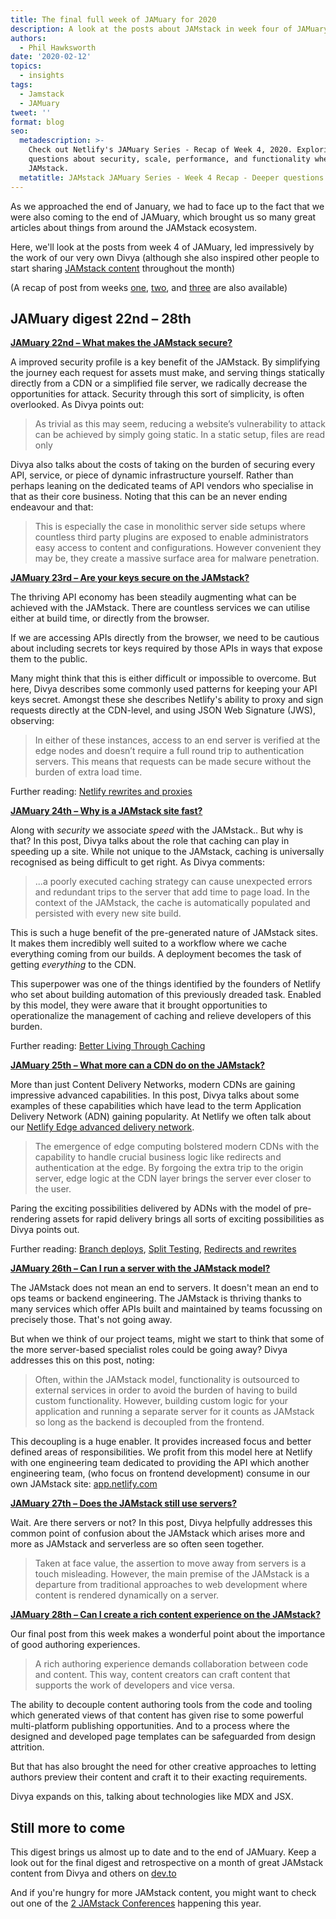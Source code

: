 ```yaml
---
title: The final full week of JAMuary for 2020
description: A look at the posts about JAMstack in week four of JAMuary 2020.
authors:
  - Phil Hawksworth
date: '2020-02-12'
topics:
  - insights
tags:
  - Jamstack
  - JAMuary
tweet: ''
format: blog
seo:
  metadescription: >-
    Check out Netlify's JAMuary Series - Recap of Week 4, 2020. Exploring
    questions about security, scale, performance, and functionality when using
    JAMstack.
  metatitle: JAMstack JAMuary Series - Week 4 Recap - Deeper questions about JAMstack
---
```


As we approached the end of January, we had to face up to the fact that we were also coming to the end of JAMuary, which brought us so many great articles about things from around the JAMstack ecosystem.

Here, we'll look at  the posts from week 4 of JAMuary, led impressively by the work of our very own Divya (although she also inspired other people to start sharing [JAMstack content](https://dev.to/t/jamuary) throughout the month)

(A recap of post from weeks [one](/blog/2020/01/13/talking-about-jamstack-this-jamuary/?utm_source=blog&utm_medium=jamuary4-pnh&utm_campaign=devex), [two](/blog/2020/01/22/lets-keep-talking-about-jamstack-this-jamuary/?utm_source=blog&utm_medium=jamuary4-pnh&utm_campaign=devex), and [three](/blog/2020/02/04/spreading-the-jamuary-love/?utm_source=blog&utm_medium=jamuary4-pnh&utm_campaign=devex) are also available)


## JAMuary digest  22nd – 28th



**[JAMuary 22nd – What makes the JAMstack secure?](https://dev.to/shortdiv/what-makes-the-jamstack-secure-2b43)**

A improved security profile is a key benefit of the JAMstack.  By simplifying the journey each request for assets must make, and serving things statically  directly from a CDN or a simplified file server, we radically decrease the opportunities for attack. Security through this sort of simplicity, is often overlooked. As Divya points out:

> As trivial as this may seem, reducing a website’s vulnerability to attack can be achieved by simply going static. In a static setup, files are read only

Divya also talks about the costs of taking on the burden of securing every API, service, or piece of dynamic infrastructure yourself. Rather than perhaps leaning on the dedicated teams of API vendors who specialise in that as their core business. Noting that this can be an never ending endeavour and that:

> This is especially the case in monolithic server side setups where countless third party plugins are exposed to enable administrators easy access to content and configurations. However convenient they may be, they create a massive surface area for malware penetration.




**[JAMuary 23rd – Are your keys secure on the JAMstack?](https://dev.to/shortdiv/are-your-keys-secure-on-the-jamstack-pin)**

The thriving API economy has been steadily augmenting what can be achieved with the JAMstack. There are countless services we can utilise either at build time, or directly from the browser.

If we are accessing APIs directly from the browser, we need to be cautious about including secrets tor keys required by those APIs in ways that expose them to the public.

Many might think that this is either difficult or impossible to overcome. But here, Divya describes some commonly used patterns for keeping your API keys secret. Amongst these she describes Netlify's ability to proxy and sign requests directly at the CDN-level, and using JSON Web Signature (JWS), observing:

> In either of these instances, access to an end server is verified at the edge nodes and doesn’t require a full round trip to authentication servers. This means that requests can be made secure without the burden of extra load time.

Further reading: [Netlify rewrites and proxies](https://docs.netlify.com/routing/redirects/rewrites-proxies/?utm_source=blog&utm_medium=jamuary4-pnh&utm_campaign=devex#signed-proxy-redirects)


**[JAMuary 24th – Why is a JAMstack site fast?](https://dev.to/shortdiv/is-a-jamstack-site-really-fast-3ome)**

Along with _security_ we associate _speed_ with the JAMstack.. But why is that?  In this post, Divya talks about the role that caching can play in speeding up a site. While not unique to the JAMstack, caching is universally recognised as being difficult to get right. As Divya comments:

> ...a poorly executed caching strategy can cause unexpected errors and redundant trips to the server that add time to page load. In the context of the JAMstack, the cache is automatically populated and persisted with every new site build. 

This is such a huge benefit of the pre-generated nature of JAMstack sites. It makes them incredibly well suited to a workflow where we cache everything coming from our builds. A deployment becomes the task of getting _everything_ to the CDN.

This superpower was one of the things identified by the founders of Netlify who set about building automation of this previously dreaded task. Enabled by this model, they were aware that it brought opportunities to operationalize the management of caching and relieve developers of this burden. 

Further reading: [Better Living Through Caching](https://www.netlify.com/blog/2017/02/23/better-living-through-caching/?utm_source=blog&utm_medium=jamuary4-pnh&utm_campaign=devex)



**[JAMuary 25th – What more can a CDN do on the JAMstack?](https://dev.to/shortdiv/what-more-can-a-cdn-do-on-the-jamstack-5cgj)**

More than just Content Delivery Networks, modern CDNs are gaining impressive advanced capabilities. In this post, Divya talks about some examples of these capabilities which have lead to the term Application Delivery Network (ADN) gaining popularity. At Netlify we often talk about our [Netlify Edge advanced delivery network](https://www.netlify.com/products/edge/?utm_source=blog&utm_medium=jamuary4-pnh&utm_campaign=devex).

> The emergence of edge computing bolstered modern CDNs with the capability to handle crucial business logic like redirects and authentication at the edge. By forgoing the extra trip to the origin server, edge logic at the CDN layer brings the server ever closer to the user.

Paring the exciting possibilities delivered by ADNs with the model of pre-rendering assets for rapid delivery brings all sorts of exciting possibilities as Divya points out.

Further reading: [Branch deploys](https://docs.netlify.com/site-deploys/overview/?utm_source=blog&utm_medium=jamuary4-pnh&utm_campaign=devex#branch-deploy-controls), [Split Testing](https://docs.netlify.com/site-deploys/split-testing/?utm_source=blog&utm_medium=jamuary4-pnh&utm_campaign=devex), [Redirects and rewrites](https://docs.netlify.com/routing/redirects/?utm_source=blog&utm_medium=jamuary4-pnh&utm_campaign=devex)


**[JAMuary 26th – Can I run a server with the JAMstack model?](https://dev.to/shortdiv/can-i-run-a-server-with-the-jamstack-model-3i69)**

The JAMstack does not mean an end to servers. It doesn't mean an end to ops teams or backend engineering. The JAMstack is thriving thanks to many services which offer APIs built and maintained by teams focussing on precisely those. That's not going away.

But when we think of our project teams, might we start to think that some of the more server-based specialist roles could be going away? Divya addresses this on this post, noting:

> Often, within the JAMstack model, functionality is outsourced to external services in order to avoid the burden of having to build custom functionality. However, building custom logic for your application and running a separate server for it counts as JAMstack so long as the backend is decoupled from the frontend.

This decoupling is a huge enabler. It provides increased focus and better defined areas of responsibilities. We profit from this model here at Netlify with one engineering team dedicated to providing the API which another engineering team, (who focus on frontend development) consume in our own JAMstack site: [app.netlify.com](https://app.netlify.com?utm_source=blog&utm_medium=jamuary4-pnh&utm_campaign=devex)


**[JAMuary 27th –  Does the JAMstack still use servers?](https://dev.to/shortdiv/does-the-jamstack-still-use-servers-2b88)**

Wait. Are there servers or not? In this post, Divya helpfully addresses this common point of confusion about the JAMstack which arises more and more as JAMstack and serverless are so often seen together.

> Taken at face value, the assertion to move away from servers is a touch misleading. However, the main premise of the JAMstack is a departure from traditional approaches to web development where content is rendered dynamically on a server. 


**[JAMuary 28th – Can I create a rich content experience on the JAMstack?](https://dev.to/shortdiv/can-i-create-a-rich-content-experience-on-the-jamstack-42h5)**

Our final post from this week makes a wonderful point about the importance of good authoring experiences.

> A rich authoring experience demands collaboration between code and content. This way, content creators can craft content that supports the work of developers and vice versa.

The ability to decouple content authoring tools from the code and tooling which generated views of that content has given rise to some powerful multi-platform publishing opportunities. And to a process where the designed and developed page templates can be safeguarded from design attrition.

But that has also brought the need for other creative approaches to letting authors preview their content and craft it to their exacting requirements.

Divya expands on this, talking about technologies like MDX and JSX.


## Still more to come

This digest brings us almost up to date and to the end of JAMuary. Keep a look out for the final digest and retrospective on a month of great JAMstack content from Divya and others on [dev.to](https://dev.to/t/jamuary)

And if you're hungry for more JAMstack content, you might want to check out one of the [2 JAMstack Conferences](https://jamstackconf.com?utm_source=blog&utm_medium=jamuary4-pnh&utm_campaign=devex) happening this year.
